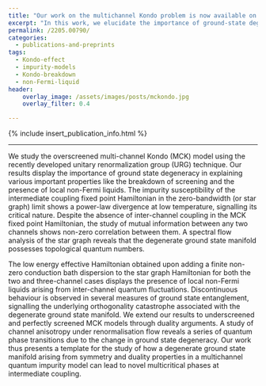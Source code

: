 ```yaml
---
title: "Our work on the multichannel Kondo problem is now available on the arxiv."
excerpt: "In this work, we elucidate the importance of ground-state degeneracy and frustration in determining the physics of the multichannel Kondo model."
permalink: /2205.00790/
categories:
  - publications-and-preprints
tags:
  - Kondo-effect
  - impurity-models
  - Kondo-breakdown
  - non-Fermi-liquid
header:
    overlay_image: /assets/images/posts/mckondo.jpg
    overlay_filter: 0.4

---
```


{% include insert_publication_info.html %}

---

We study the overscreened multi-channel Kondo (MCK) model using the recently developed unitary renormalization group (URG) technique. Our results display the importance of ground state degeneracy in explaining various important properties like the breakdown of screening and the presence of local non-Fermi liquids. The impurity susceptibility of the intermediate coupling fixed point Hamiltonian in the zero-bandwidth (or star graph) limit shows a power-law divergence at low temperature, signalling its critical nature. Despite the absence of inter-channel coupling in the MCK fixed point Hamiltonian, the study of mutual information between any two channels shows non-zero correlation between them. A spectral flow analysis of the star graph reveals that the degenerate ground state manifold possesses topological quantum numbers.

The low energy effective Hamiltonian obtained upon adding a finite non-zero conduction bath dispersion to the star graph Hamiltonian for both the two and three-channel cases displays the presence of local non-Fermi liquids arising from inter-channel quantum fluctuations. Discontinuous behaviour is observed in several measures of ground state entanglement, signalling the underlying orthogonality catastrophe associated with the degenerate ground state manifold. We extend our results to underscreened and perfectly screened MCK models through duality arguments. A study of channel anisotropy under renormalisation flow reveals a series of quantum phase transitions due to the change in ground state degeneracy. Our work thus presents a template for the study of how a degenerate ground state manifold arising from symmetry and duality properties in a multichannel quantum impurity model can lead to novel multicritical phases at intermediate coupling.
